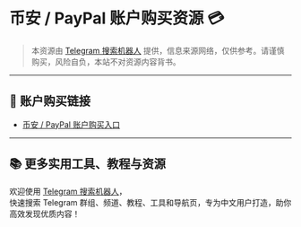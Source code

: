 # 币安 / PayPal 账户购买资源 💳

> 本资源由 [Telegram 搜索机器人](https://qoot.cool/SearchRobot) 提供，信息来源网络，仅供参考。请谨慎购买，风险自负，本站不对资源内容背书。

---

## 🔗 账户购买链接

- [币安 / PayPal 账户购买入口](https://qoot.cool/8kyc-home)

---

## 📚 更多实用工具、教程与资源

欢迎使用 [Telegram 搜索机器人](https://qoot.cool/SearchRobot)，  
快速搜索 Telegram 群组、频道、教程、工具和导航页，专为中文用户打造，助你高效发现优质内容！
